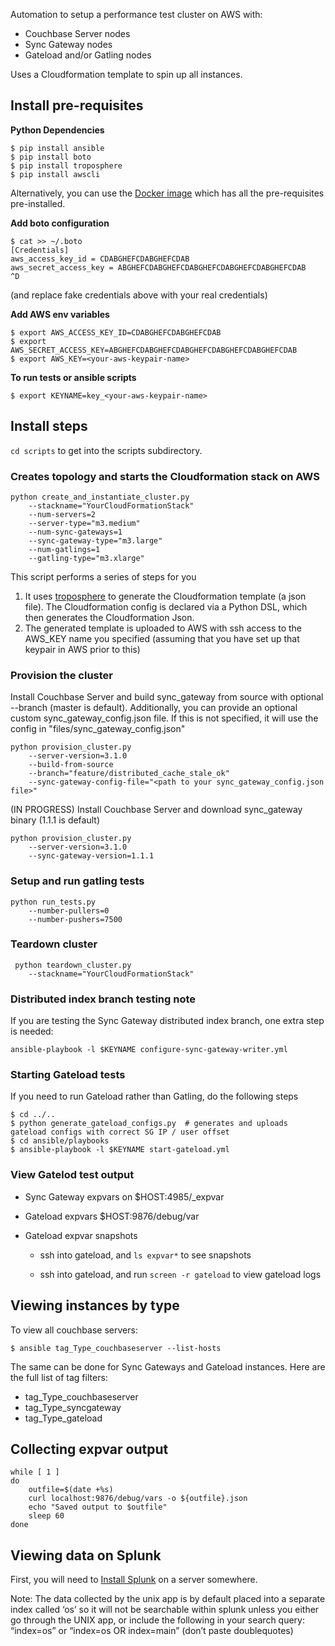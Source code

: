 
Automation to setup a performance test cluster on AWS with:

* Couchbase Server nodes
* Sync Gateway nodes
* Gateload and/or Gatling nodes

Uses a Cloudformation template to spin up all instances.

## Install pre-requisites

**Python Dependencies**

```
$ pip install ansible
$ pip install boto
$ pip install troposphere
$ pip install awscli
```

Alternatively, you can use the [Docker image](https://github.com/couchbaselabs/perfcluster-aws/wiki/Running-under-Docker) which has all the pre-requisites pre-installed.

**Add boto configuration**

```
$ cat >> ~/.boto
[Credentials]
aws_access_key_id = CDABGHEFCDABGHEFCDAB
aws_secret_access_key = ABGHEFCDABGHEFCDABGHEFCDABGHEFCDABGHEFCDAB
^D
```

(and replace fake credentials above with your real credentials)

**Add AWS env variables**

```
$ export AWS_ACCESS_KEY_ID=CDABGHEFCDABGHEFCDAB
$ export AWS_SECRET_ACCESS_KEY=ABGHEFCDABGHEFCDABGHEFCDABGHEFCDABGHEFCDAB
$ export AWS_KEY=<your-aws-keypair-name>
```

**To run tests or ansible scripts**

```
$ export KEYNAME=key_<your-aws-keypair-name>
```

## Install steps 

`cd scripts` to get into the scripts subdirectory.

### Creates topology and starts the Cloudformation stack on AWS

```
python create_and_instantiate_cluster.py 
    --stackname="YourCloudFormationStack"
    --num-servers=2
    --server-type="m3.medium"
    --num-sync-gateways=1
    --sync-gateway-type="m3.large"
    --num-gatlings=1
    --gatling-type="m3.xlarge"
```

This script performs a series of steps for you
1) It uses [troposphere](https://github.com/cloudtools/troposphere) to generate the Cloudformation template (a json file). The Cloudformation config is declared via a Python DSL, which then generates the Cloudformation Json.
2) The generated template is uploaded to AWS with ssh access to the AWS_KEY name you specified (assuming that you have set up that keypair in AWS prior to this)

### Provision the cluster

Install Couchbase Server and build sync_gateway from source with optional --branch (master is default).
Additionally, you can provide an optional custom sync_gateway_config.json file. If this is not specified, it will use the config in "files/sync_gateway_config.json"

```
python provision_cluster.py 
    --server-version=3.1.0
    --build-from-source
    --branch="feature/distributed_cache_stale_ok"
    --sync-gateway-config-file="<path to your sync_gateway_config.json file>"
```

(IN PROGRESS) Install Couchbase Server and download sync_gateway binary (1.1.1 is default)

```
python provision_cluster.py 
    --server-version=3.1.0
    --sync-gateway-version=1.1.1
```

### Setup and run gatling tests

```
python run_tests.py
    --number-pullers=0
    --number-pushers=7500
```

### Teardown cluster

```
 python teardown_cluster.py 
    --stackname="YourCloudFormationStack"
```

### Distributed index branch testing note

If you are testing the Sync Gateway distributed index branch, one extra step is needed:

```
ansible-playbook -l $KEYNAME configure-sync-gateway-writer.yml
```

### Starting Gateload tests

If you need to run Gateload rather than Gatling, do the following steps

```
$ cd ../..
$ python generate_gateload_configs.py  # generates and uploads gateload configs with correct SG IP / user offset
$ cd ansible/playbooks
$ ansible-playbook -l $KEYNAME start-gateload.yml
```

### View Gatelod test output

* Sync Gateway expvars on $HOST:4985/_expvar

* Gateload expvars $HOST:9876/debug/var

* Gateload expvar snapshots

    * ssh into gateload, and `ls expvar*` to see snapshots

    * ssh into gateload, and run `screen -r gateload` to view gateload logs

## Viewing instances by type

To view all couchbase servers:

```
$ ansible tag_Type_couchbaseserver --list-hosts
```

The same can be done for Sync Gateways and Gateload instances.  Here are the full list of tag filters:

* tag_Type_couchbaseserver
* tag_Type_syncgateway
* tag_Type_gateload

## Collecting expvar output

```
while [ 1 ]
do
    outfile=$(date +%s)
    curl localhost:9876/debug/vars -o ${outfile}.json
    echo "Saved output to $outfile"
    sleep 60
done
```

## Viewing data on Splunk

First, you will need to [Install Splunk](https://github.com/couchbaselabs/perfcluster-aws/wiki/Setting-up-a-Splunk-Server) on a server somewhere.

Note: The data collected by the unix app is by default placed into a separate index called ‘os’ so it will not be searchable within splunk unless you either go through the UNIX app, or include the following in your search query: “index=os” or “index=os OR index=main” (don’t paste doublequotes)
